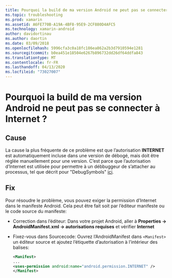 ```yaml
---
title: Pourquoi la build de ma version Android ne peut pas se connecter à Internet ?
ms.topic: troubleshooting
ms.prod: xamarin
ms.assetid: A6FE770B-A19A-4BF8-95E9-2CF880D4AFC5
ms.technology: xamarin-android
author: davidortinau
ms.author: daortin
ms.date: 03/09/2018
ms.openlocfilehash: 5996cfa3c0a18fc186ea862a2b3d7910594e1281
ms.sourcegitcommit: b0ea451e18504e6267b896732dd26df64ddfa843
ms.translationtype: MT
ms.contentlocale: fr-FR
ms.lasthandoff: 04/13/2020
ms.locfileid: "73027007"
---
```

# <a name="why-cant-my-android-release-build-connect-to-the-internet"></a>Pourquoi la build de ma version Android ne peut pas se connecter à Internet ?

## <a name="cause"></a>Cause

La cause la plus fréquente de ce problème est que l’autorisation **INTERNET** est automatiquement incluse dans une version de débogé, mais doit être réglée manuellement pour une version. C’est parce que l’autorisation d’Internet est utilisée pour permettre à un débbuggeur de s’attacher au processus, tel que décrit pour "DebugSymbols" [ici](~/android/deploy-test/building-apps/build-process.md).

## <a name="fix"></a>Fix

Pour résoudre le problème, vous pouvez exiger la permission d’Internet dans le manifeste Android. Cela peut être fait soit par l’éditeur manifeste ou le code source du manifeste:

- Correction dans l’éditeur: Dans votre projet Android, aller à **Properties -> AndroidManifest.xml -> autorisations requises** et vérifier **Internet**

- Fixez-vous dans Sourcecode: Ouvrez l’AndroidManifest dans `<Manifest>` un éditeur source et ajoutez l’étiquette d’autorisation à l’intérieur des balises:

    ```xml
    <Manifest>
    ...
    <uses-permission android:name="android.permission.INTERNET" />
    </Manifest>
    ```
